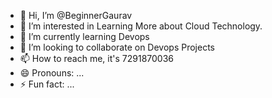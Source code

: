 - 👋 Hi, I’m @BeginnerGaurav
- 👀 I’m interested in Learning More about Cloud Technology.
- 🌱 I’m currently learning Devops
- 💞️ I’m looking to collaborate on Devops Projects
- 📫 How to reach me, it's 7291870036
- 😄 Pronouns: ...
- ⚡ Fun fact: ... 

<!---
BeginnerGaurav/BeginnerGaurav is a ✨ special ✨ repository because its `README.md` (this file) appears on your GitHub profile.
You can click the Preview link to take a look at your changes.
--->
